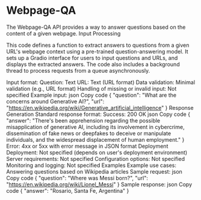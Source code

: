 # Webpage-QA
The Webpage-QA API provides a way to answer questions based on the content of a given webpage.
Input Processing

This code defines a function to extract answers to questions from a given URL's webpage context using a pre-trained question-answering model. It sets up a Gradio interface for users to input questions and URLs, and displays the extracted answers. The code also includes a background thread to process requests from a queue asynchronously.


Input format:
Question: Text
URL: Text (URL format)
Data validation: Minimal validation (e.g., URL format)
Handling of missing or invalid input: Not specified
Example input:
json
Copy code
{
  "question": "What are the concerns around Generative AI?",
  "url": "https://en.wikipedia.org/wiki/Generative_artificial_intelligence"
}
Response Generation
Standard response format:
Success: 200 OK
json
Copy code
{
  "answer": "There's been apprehension regarding the possible misapplication of generative AI, including its involvement in cybercrime, dissemination of fake news or deepfakes to deceive or manipulate individuals, and the widespread displacement of human employment."
}
Error: 4xx or 5xx with error message in JSON format
Deployment
Deployment: Not specified (depends on user's deployment environment)
Server requirements: Not specified
Configuration options: Not specified
Monitoring and logging: Not specified
Examples
Example use cases: Answering questions based on Wikipedia articles
Sample request:
json
Copy code
{
  "question": "Where was Messi born?",
  "url": "https://en.wikipedia.org/wiki/Lionel_Messi"
}
Sample response:
json
Copy code
{
  "answer": "Rosario, Santa Fe, Argentina"
}
